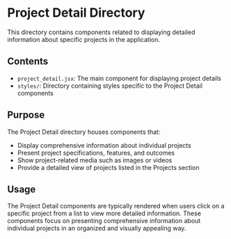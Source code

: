 # Project Detail Directory

This directory contains components related to displaying detailed information about specific projects in the application.

## Contents

- `project_detail.jsx`: The main component for displaying project details
- `styles/`: Directory containing styles specific to the Project Detail components

## Purpose

The Project Detail directory houses components that:
- Display comprehensive information about individual projects
- Present project specifications, features, and outcomes
- Show project-related media such as images or videos
- Provide a detailed view of projects listed in the Projects section

## Usage

The Project Detail components are typically rendered when users click on a specific project from a list to view more detailed information. These components focus on presenting comprehensive information about individual projects in an organized and visually appealing way.